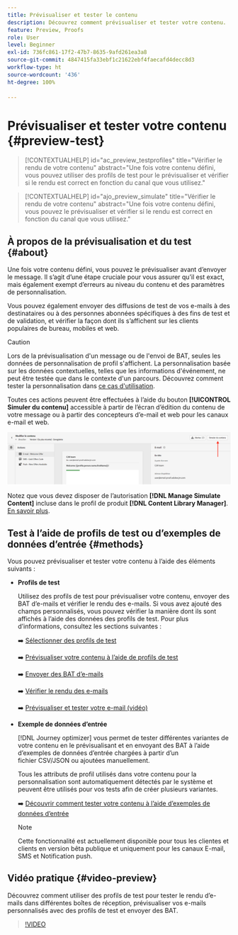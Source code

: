 ```yaml
---
title: Prévisualiser et tester le contenu
description: Découvrez comment prévisualiser et tester votre contenu.
feature: Preview, Proofs
role: User
level: Beginner
exl-id: 736fc861-17f2-47b7-8635-9afd261ea3a8
source-git-commit: 4847415fa33ebf1c21622ebf4faecafd4decc8d3
workflow-type: ht
source-wordcount: '436'
ht-degree: 100%

---
```


# Prévisualiser et tester votre contenu {#preview-test}

>[!CONTEXTUALHELP]
>id="ac_preview_testprofiles"
>title="Vérifier le rendu de votre contenu"
>abstract="Une fois votre contenu défini, vous pouvez utiliser des profils de test pour le prévisualiser et vérifier si le rendu est correct en fonction du canal que vous utilisez."

>[!CONTEXTUALHELP]
>id="ajo_preview_simulate"
>title="Vérifier le rendu de votre contenu"
>abstract="Une fois votre contenu défini, vous pouvez le prévisualiser et vérifier si le rendu est correct en fonction du canal que vous utilisez."

## À propos de la prévisualisation et du test {#about}

Une fois votre contenu défini, vous pouvez le prévisualiser avant d’envoyer le message. Il s’agit d’une étape cruciale pour vous assurer qu’il est exact, mais également exempt d’erreurs au niveau du contenu et des paramètres de personnalisation.

Vous pouvez également envoyer des diffusions de test de vos e-mails à des destinataires ou à des personnes abonnées spécifiques à des fins de test et de validation, et vérifier la façon dont ils s’affichent sur les clients populaires de bureau, mobiles et web.

>[!CAUTION]
>
>Lors de la prévisualisation d&#39;un message ou de l&#39;envoi de BAT, seules les données de personnalisation de profil s&#39;affichent. La personnalisation basée sur les données contextuelles, telles que les informations d&#39;événement, ne peut être testée que dans le contexte d&#39;un parcours. Découvrez comment tester la personnalisation dans [ce cas d&#39;utilisation](../personalization/personalization-use-case.md).

Toutes ces actions peuvent être effectuées à l’aide du bouton **[!UICONTROL Simuler du contenu]** accessible à partir de l’écran d’édition du contenu de votre message ou à partir des concepteurs d’e-mail et web pour les canaux e-mail et web.

![](../email/assets/email-preview-button.png)

Notez que vous devez disposer de l’autorisation **[!DNL Manage Simulate Content]** incluse dans le profil de produit **[!DNL Content Library Manager]**. [En savoir plus](../administration/ootb-product-profiles.md#content-library-manager).

## Test à l’aide de profils de test ou d’exemples de données d’entrée {#methods}

Vous pouvez prévisualiser et tester votre contenu à l’aide des éléments suivants :

* **Profils de test**

  Utilisez des profils de test pour prévisualiser votre contenu, envoyer des BAT d’e-mails et vérifier le rendu des e-mails. Si vous avez ajouté des champs personnalisés, vous pouvez vérifier la manière dont ils sont affichés à l’aide des données des profils de test. Pour plus d’informations, consultez les sections suivantes :

  ➡️ [Sélectionner des profils de test](test-profiles.md)

  ➡️ [Prévisualiser votre contenu à l’aide de profils de test](preview.md)

  ➡️ [Envoyer des BAT d’e-mails](proofs.md)

  ➡️ [Vérifier le rendu des e-mails](rendering.md)

  ➡️ [Prévisualiser et tester votre e-mail (vidéo)](#video-preview)

* **Exemple de données d’entrée**

  [!DNL Journey optimizer] vous permet de tester différentes variantes de votre contenu en le prévisualisant et en envoyant des BAT à l’aide d’exemples de données d’entrée chargées à partir d’un fichier CSV/JSON ou ajoutées manuellement.

  Tous les attributs de profil utilisés dans votre contenu pour la personnalisation sont automatiquement détectés par le système et peuvent être utilisés pour vos tests afin de créer plusieurs variantes.

  ➡️ [Découvrir comment tester votre contenu à l’aide d’exemples de données d’entrée](../test-approve/simulate-sample-input.md)

  >[!NOTE]
  >
  >Cette fonctionnalité est actuellement disponible pour tous les clientes et clients en version bêta publique et uniquement pour les canaux E-mail, SMS et Notification push.

## Vidéo pratique {#video-preview}

Découvrez comment utiliser des profils de test pour tester le rendu d’e-mails dans différentes boîtes de réception, prévisualiser vos e-mails personnalisés avec des profils de test et envoyer des BAT.

>[!VIDEO](https://video.tv.adobe.com/v/3425026?quality=12)
